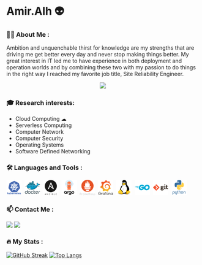 # Amir.Alh 👽

### :man_technologist: About Me :
Ambition and unquenchable thirst for knowledge are my strengths that are driving me get better every day and never stop
making things better. My great interest in IT led me to have experience in both deployment and operation worlds and by
combining these two with my passion to do things in the right way I reached my favorite job title, Site Reliability Engineer.
<div id="header" align="center">
  <img src="https://media.giphy.com/media/M9gbBd9nbDrOTu1Mqx/giphy.gif" width="100"/>
</div>

### 🎓 Research interests:
  - Cloud Computing ☁
  - Serverless Computing
  - Computer Network
  - Computer Security
  - Operating Systems
  - Software Defined Networking

### :hammer_and_wrench: Languages and Tools :
<div>
    <img src="https://github.com/devicons/devicon/blob/master/icons/kubernetes/kubernetes-plain-wordmark.svg" title="Kubernetes" alt="Kubernetes" width="40" height="40"/>&nbsp;
    <img src="https://github.com/devicons/devicon/blob/master/icons/docker/docker-original-wordmark.svg" title="Docker" alt="Docker" width="40" height="40"/>&nbsp;
    <img src="https://github.com/devicons/devicon/blob/master/icons/ansible/ansible-original-wordmark.svg" title="Ansible" alt="Ansible" width="40" height="40"/>&nbsp;
    <img src="https://github.com/devicons/devicon/blob/master/icons/argocd/argocd-original-wordmark.svg" title="Argocd" alt="Argocd" width="40" height="40"/>&nbsp;
    <img src="https://github.com/devicons/devicon/blob/master/icons/prometheus/prometheus-original-wordmark.svg" title="Prometheus" alt="Prometheus" width="40" height="40"/>&nbsp;
    <img src="https://github.com/devicons/devicon/blob/master/icons/grafana/grafana-original-wordmark.svg" title="Grafana" alt="Grafana" width="40" height="40"/>&nbsp;
    <img src="https://github.com/devicons/devicon/blob/master/icons/linux/linux-original.svg" title="Linux" alt="Linux" width="40" height="40"/>&nbsp;
    <img src="https://github.com/devicons/devicon/blob/master/icons/go/go-original-wordmark.svg" title="Golang" alt="Golang" width="40" height="40"/>&nbsp;
    <img src="https://github.com/devicons/devicon/blob/master/icons/git/git-original-wordmark.svg" title="Git" alt="Git" width="40" height="40"/>&nbsp;
    <img src="https://github.com/devicons/devicon/blob/master/icons/python/python-original-wordmark.svg" title="Python" alt="Python" width="40" height="40"/>&nbsp;
</div>

### :mailbox: Contact Me :
[![](https://img.shields.io/badge/-AmirAllahveran-lightgray?style=for-the-badge&logo=linkedin)](https://www.linkedin.com/in/amir-allahveran-2471821a2/)
[![](https://img.shields.io/badge/-amir79allavhern@gmail.com-lightgray?style=for-the-badge&logo=gmail)](mailto:amir79allahvern@gmail.com)

### :fire: My Stats :
[![GitHub Streak](http://github-readme-streak-stats.herokuapp.com?user=AmirAllahveran&theme=dark&date_format=M%20j%5B%2C%20Y%5D)](https://git.io/streak-stats)
[![Top Langs](https://github-readme-stats.vercel.app/api/top-langs/?username=AmirAllahveran&layout=compact&theme=vision-friendly-dark)](https://github.com/anuraghazra/github-readme-stats)